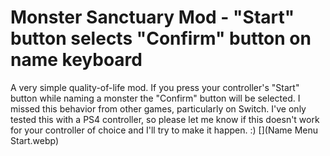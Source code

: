 # Monster Sanctuary Mod - "Start" button selects "Confirm" button on name keyboard
A very simple quality-of-life mod. If you press your controller's "Start" button while naming a monster the "Confirm" button will be selected. I missed this behavior from other games, particularly on Switch. I've only tested this with a PS4 controller, so please let me know if this doesn't work for your controller of choice and I'll try to make it happen. :)
[](Name Menu Start.webp)
